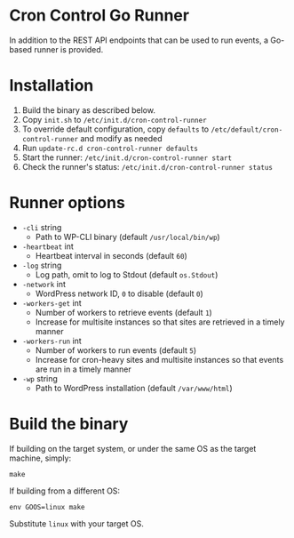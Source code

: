 Cron Control Go Runner
======================

In addition to the REST API endpoints that can be used to run events, a Go-based runner is provided.

# Installation

1. Build the binary as described below.
2. Copy `init.sh` to `/etc/init.d/cron-control-runner`
3. To override default configuration, copy `defaults` to `/etc/default/cron-control-runner` and modify as needed
4. Run `update-rc.d cron-control-runner defaults`
5. Start the runner: `/etc/init.d/cron-control-runner start`
6. Check the runner's status: `/etc/init.d/cron-control-runner status`

# Runner options

* `-cli` string
  * Path to WP-CLI binary (default `/usr/local/bin/wp`)
* `-heartbeat` int
  * Heartbeat interval in seconds (default `60`)
* `-log` string
  * Log path, omit to log to Stdout (default `os.Stdout`)
* `-network` int
  * WordPress network ID, `0` to disable (default `0`)
* `-workers-get` int
  * Number of workers to retrieve events (default `1`)
  * Increase for multisite instances so that sites are retrieved in a timely manner
* `-workers-run` int
  * Number of workers to run events (default `5`)
  * Increase for cron-heavy sites and multisite instances so that events are run in a timely manner
* `-wp` string
  * Path to WordPress installation (default `/var/www/html`)

# Build the binary

If building on the target system, or under the same OS as the target machine, simply:

```
make
```

If building from a different OS:

```
env GOOS=linux make
```

Substitute `linux` with your target OS.
